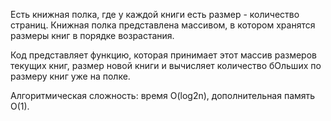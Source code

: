 Есть книжная полка, где у каждой книги есть размер - количество страниц. Книжная полка представлена массивом, в котором хранятся размеры книг в порядке возрастания. 

Код представляет функцию, которая принимает этот массив размеров текущих книг, размер новой книги и вычисляет количество бОльших по размеру книг уже на полке. 

Алгоритмическая сложность: время O(log2n), дополнительная память O(1).